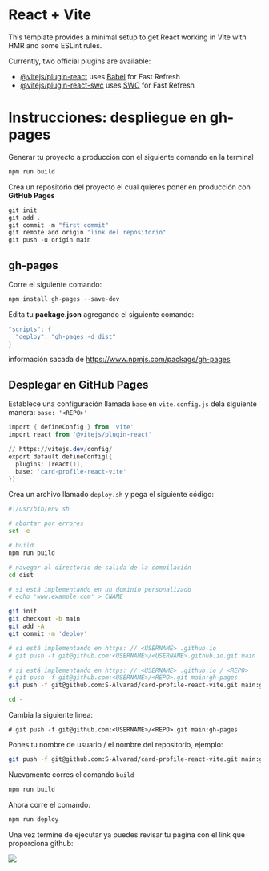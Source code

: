 # React + Vite

This template provides a minimal setup to get React working in Vite with HMR and some ESLint rules.

Currently, two official plugins are available:

- [@vitejs/plugin-react](https://github.com/vitejs/vite-plugin-react/blob/main/packages/plugin-react/README.md) uses [Babel](https://babeljs.io/) for Fast Refresh
- [@vitejs/plugin-react-swc](https://github.com/vitejs/vite-plugin-react-swc) uses [SWC](https://swc.rs/) for Fast Refresh


# Instrucciones: despliegue en gh-pages
Generar tu proyecto a producción con el siguiente comando en la terminal

```powershell
npm run build
```

Crea un repositorio del proyecto el cual quieres poner en producción con **GitHub Pages**

```powershell
git init
git add .
git commit -m "first commit"
git remote add origin "link del repositorio"
git push -u origin main
```

## gh-pages

Corre el siguiente comando:

```powershell
npm install gh-pages --save-dev
```

Edita tu **package.json** agregando el siguiente comando:

```powershell
"scripts": {
  "deploy": "gh-pages -d dist"
}
```

información sacada de https://www.npmjs.com/package/gh-pages

## Desplegar en GitHub Pages

Establece una configuración llamada `base` en `vite.config.js` dela siguiente manera:
`base: '<REPO>'`

```powershell
import { defineConfig } from 'vite'
import react from '@vitejs/plugin-react'

// https://vitejs.dev/config/
export default defineConfig({
  plugins: [react()],
  base: 'card-profile-react-vite'
})
```

Crea un archivo llamado `deploy.sh` y pega el siguiente código:

```sh
#!/usr/bin/env sh

# abortar por errores
set -e

# build
npm run build

# navegar al directorio de salida de la compilación
cd dist

# si está implementando en un dominio personalizado
# echo 'www.example.com' > CNAME

git init
git checkout -b main
git add -A
git commit -m 'deploy'

# si está implementando en https: // <USERNAME> .github.io
# git push -f git@github.com:<USERNAME>/<USERNAME>.github.io.git main

# si está implementando en https: // <USERNAME> .github.io / <REPO>
# git push -f git@github.com:<USERNAME>/<REPO>.git main:gh-pages
git push -f git@github.com:S-Alvarad/card-profile-react-vite.git main:gh-pages

cd -
```

Cambia la siguiente linea:

`# git push -f git@github.com:<USERNAME>/<REPO>.git main:gh-pages`

Pones tu nombre de usuario / el nombre del repositorio, ejemplo:

```sh
git push -f git@github.com:S-Alvarad/card-profile-react-vite.git main:gh-pages
```

Nuevamente corres el comando `build`

```powershell
npm run build
```

Ahora corre el comando:

```powershell
npm run deploy
```

Una vez termine de ejecutar ya puedes revisar tu pagina con el link que proporciona github:

![](C:\Users\root\Desktop\card-profile-react-vite\src\assets\gh-page.png)
